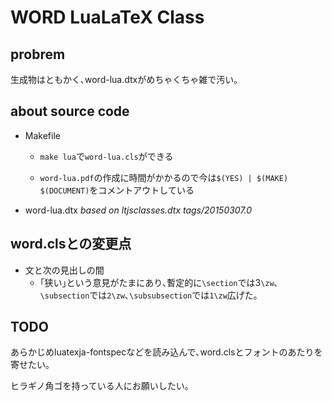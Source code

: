WORD LuaLaTeX Class
===

## probrem
生成物はともかく､word-lua.dtxがめちゃくちゃ雑で汚い｡


## about source code

- Makefile
	+ `make lua`で`word-lua.cls`ができる

	+ `word-lua.pdf`の作成に時間がかかるので今は`$(YES) | $(MAKE) $(DOCUMENT)`をコメントアウトしている

- word-lua.dtx *based on ltjsclasses.dtx tags/20150307.0*

## word.clsとの変更点

- 文と次の見出しの間
	+ ｢狭い｣という意見がたまにあり､暫定的に`\section`では3`\zw`､`\subsection`では`2\zw`､`\subsubsection`では`1\zw`広げた｡

## TODO
あらかじめluatexja-fontspecなどを読み込んで､word.clsとフォントのあたりを寄せたい｡

ヒラギノ角ゴを持っている人にお願いしたい｡